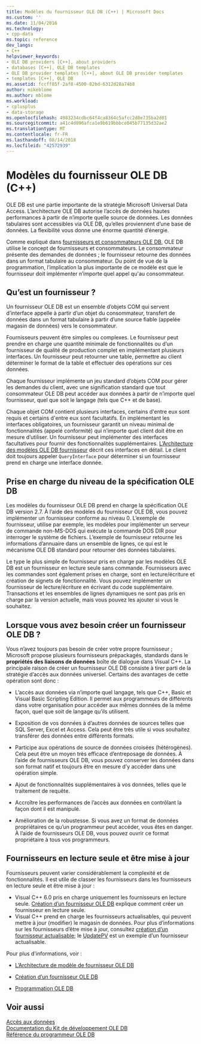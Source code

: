 ```yaml
---
title: Modèles du fournisseur OLE DB (C++) | Microsoft Docs
ms.custom: ''
ms.date: 11/04/2016
ms.technology:
- cpp-data
ms.topic: reference
dev_langs:
- C++
helpviewer_keywords:
- OLE DB providers [C++], about providers
- databases [C++], OLE DB templates
- OLE DB provider templates [C++], about OLE DB provider templates
- templates [C++], OLE DB
ms.assetid: fccff85f-2af8-4500-82bd-6312d28a74b8
author: mikeblome
ms.author: mblome
ms.workload:
- cplusplus
- data-storage
ms.openlocfilehash: 4983234cdbc64f4ca8364c5afcc2d8e735ba2d01
ms.sourcegitcommit: a41c4d096afca1e9b619bbbce045b77135d32ae2
ms.translationtype: MT
ms.contentlocale: fr-FR
ms.lasthandoff: 08/14/2018
ms.locfileid: "42572939"
---
```

# <a name="ole-db-provider-templates-c"></a>Modèles du fournisseur OLE DB (C++)
OLE DB est une partie importante de la stratégie Microsoft Universal Data Access. L’architecture OLE DB autorise l’accès de données hautes performances à partir de n’importe quelle source de données. Les données tabulaires sont accessibles via OLE DB, qu’elles proviennent d’une base de données. La flexibilité vous donne une énorme quantité d’énergie.  
  
 Comme expliqué dans [fournisseurs et consommateurs OLE DB](../../data/oledb/ole-db-consumers-and-providers.md), OLE DB utilise le concept de fournisseurs et consommateurs. Le consommateur présente des demandes de données ; le fournisseur retourne des données dans un format tabulaire au consommateur. Du point de vue de la programmation, l’implication la plus importante de ce modèle est que le fournisseur doit implémenter n’importe quel appel qu'au consommateur.  
  
## <a name="what-is-a-provider"></a>Qu’est un fournisseur ?  
 Un fournisseur OLE DB est un ensemble d’objets COM qui servent d’interface appelle à partir d’un objet du consommateur, transfert de données dans un format tabulaire à partir d’une source fiable (appelée magasin de données) vers le consommateur.  
  
 Fournisseurs peuvent être simples ou complexes. Le fournisseur peut prendre en charge une quantité minimale de fonctionnalités ou d’un fournisseur de qualité de production complet en implémentant plusieurs interfaces. Un fournisseur peut retourner une table, permettre au client déterminer le format de la table et effectuer des opérations sur ces données.  
  
 Chaque fournisseur implémente un jeu standard d’objets COM pour gérer les demandes du client, avec une signification standard que tout consommateur OLE DB peut accéder aux données à partir de n’importe quel fournisseur, quel que soit le langage (tels que C++ et de base).  
  
 Chaque objet COM contient plusieurs interfaces, certains d'entre eux sont requis et certains d'entre eux sont facultatifs. En implémentant les interfaces obligatoires, un fournisseur garantit un niveau minimal de fonctionnalités (appelé conformité) qui n’importe quel client doit être en mesure d’utiliser. Un fournisseur peut implémenter des interfaces facultatives pour fournir des fonctionnalités supplémentaires. [L’Architecture des modèles OLE DB fournisseur](../../data/oledb/ole-db-provider-template-architecture.md) décrit ces interfaces en détail. Le client doit toujours appeler `QueryInterface` pour déterminer si un fournisseur prend en charge une interface donnée.  
  
## <a name="ole-db-specification-level-support"></a>Prise en charge du niveau de la spécification OLE DB  
 Les modèles du fournisseur OLE DB prend en charge la spécification OLE DB version 2.7. À l’aide des modèles du fournisseur OLE DB, vous pouvez implémenter un fournisseur conforme au niveau 0. L’exemple de fournisseur, utilise par exemple, les modèles pour implémenter un serveur de commande non-MS-DOS qui exécute la commande DOS DIR pour interroger le système de fichiers. L’exemple de fournisseur retourne les informations d’annuaire dans un ensemble de lignes, ce qui est le mécanisme OLE DB standard pour retourner des données tabulaires.  
  
 Le type le plus simple de fournisseur pris en charge par les modèles OLE DB est un fournisseur en lecture seule sans commande. Fournisseurs avec les commandes sont également prises en charge, sont en lecture/écriture et création de signets de fonctionnalité. Vous pouvez implémenter un fournisseur de lecture/écriture en écrivant du code supplémentaire. Transactions et les ensembles de lignes dynamiques ne sont pas pris en charge par la version actuelle, mais vous pouvez les ajouter si vous le souhaitez.  
  
## <a name="when-do-you-need-to-create-an-ole-db-provider"></a>Lorsque vous avez besoin créer un fournisseur OLE DB ?  
 Vous n’avez toujours pas besoin de créer votre propre fournisseur ; Microsoft propose plusieurs fournisseurs prépackagés, standards dans le **propriétés des liaisons de données** boîte de dialogue dans Visual C++. La principale raison de créer un fournisseur OLE DB consiste à tirer parti de la stratégie d’accès aux données universel. Certains des avantages de cette opération sont donc :  
  
-   L’accès aux données via n’importe quel langage, tels que C++, Basic et Visual Basic Scripting Edition. Il permet aux programmeurs de différents dans votre organisation pour accéder aux mêmes données de la même façon, quel que soit de langage qu’ils utilisent.  
  
-   Exposition de vos données à d’autres données de sources telles que SQL Server, Excel et Access. Cela peut être très utile si vous souhaitez transférer des données entre différents formats.  
  
-   Participe aux opérations de source de données croisées (hétérogènes). Cela peut être un moyen très efficace d’entreposage de données. À l’aide de fournisseurs OLE DB, vous pouvez conserver les données dans son format natif et toujours être en mesure d’y accéder dans une opération simple.  
  
-   Ajout de fonctionnalités supplémentaires à vos données, telles que le traitement de requête.  
  
-   Accroître les performances de l’accès aux données en contrôlant la façon dont il est manipulé.  
  
-   Amélioration de la robustesse. Si vous avez un format de données propriétaires ce qu’un programmeur peut accéder, vous êtes en danger. À l’aide de fournisseurs OLE DB, vous pouvez ouvrir ce format propriétaire à tous vos programmeurs.  
  
## <a name="read-only-and-updatable-providers"></a>Fournisseurs en lecture seule et être mise à jour  
 Fournisseurs peuvent varier considérablement la complexité et de fonctionnalités. Il est utile de classer les fournisseurs dans les fournisseurs en lecture seule et être mise à jour :  
  
-   Visual C++ 6.0 pris en charge uniquement les fournisseurs en lecture seule. [Création d’un fournisseur OLE DB](../../data/oledb/creating-an-ole-db-provider.md) explique comment créer un fournisseur en lecture seule.  
-   Visual C++ prend en charge les fournisseurs actualisables, qui peuvent mettre à jour (modifier) le magasin de données. Pour plus d’informations sur les fournisseurs d’être mise à jour, consultez [création d’un fournisseur actualisable](../../data/oledb/creating-an-updatable-provider.md); le [UpdatePV](https://github.com/Microsoft/VCSamples/tree/master/VC2010Samples/ATL/OLEDB/Provider/UPDATEPV) est un exemple d’un fournisseur actualisable.  
  
 Pour plus d'informations, voir :  
  
-   [L’Architecture de modèle de fournisseur OLE DB](../../data/oledb/ole-db-provider-template-architecture.md)  
  
-   [Création d’un fournisseur OLE DB](../../data/oledb/creating-an-ole-db-provider.md)  
  
-   [Programmation OLE DB](../../data/oledb/ole-db-programming.md)  
  
## <a name="see-also"></a>Voir aussi  
 [Accès aux données](../data-access-in-cpp.md)   
 [Documentation du Kit de développement OLE DB](/previous-versions/windows/desktop/ms722784\(v=vs.85\))   
 [Référence du programmeur OLE DB](/previous-versions/windows/desktop/ms713643\(v=vs.85\))